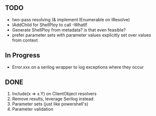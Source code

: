 
## TODO
- two-pass resolving (& implement IEnumerable on IResolve)
- IAddChild for ShellPloy to call
-WhatIf
- Generate ShellPloy from metadata? is that even feasible?
- prefer parameter sets with parameter values explicitly set
  over values from context

## In Progress
- Error.xxx on a serilog wrapper to log exceptions where they occur

## DONE
1. Include(x => x.Y) on ClientObject resolvers
2. Remove results, leverage Serilog instead
3. Parameter sets (just like powershell's)
4. Parameter validation
